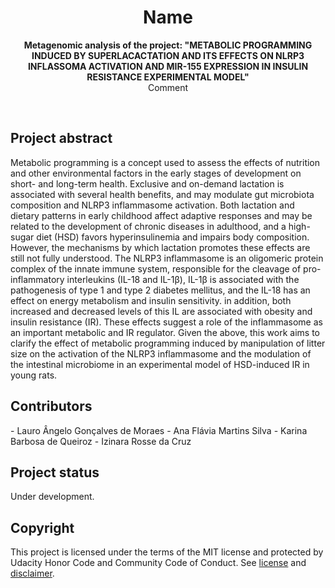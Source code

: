 <h1 align="center">Name</h1>
<p align="center"><strong>Metagenomic analysis of the project: "METABOLIC PROGRAMMING INDUCED BY SUPERLACACTATION AND ITS EFFECTS ON NLRP3 INFLASSOMA ACTIVATION AND MIR-155 EXPRESSION IN INSULIN RESISTANCE EXPERIMENTAL MODEL"</strong>
<br>Comment</p>
<br/>

<h2>Project abstract</h2>
Metabolic programming is a concept used to assess the effects of nutrition and other environmental factors in the early stages of development on short- and long-term health. Exclusive and on-demand lactation is associated with several health benefits, and may modulate gut microbiota composition and NLRP3 inflammasome activation. Both lactation and dietary patterns in early childhood affect adaptive responses and may be related to the development of chronic diseases in adulthood, and a high-sugar diet (HSD) favors hyperinsulinemia and impairs body composition. However, the mechanisms by which lactation promotes these effects are still not fully understood. The NLRP3 inflammasome is an oligomeric protein complex of the innate immune system, responsible for the cleavage of pro-inflammatory interleukins (IL-18 and IL-1β), IL-1β is associated with the pathogenesis of type 1 and type 2 diabetes mellitus, and the IL-18 has an effect on energy metabolism and insulin sensitivity. in addition, both increased and decreased levels of this IL are associated with obesity and insulin resistance (IR). These effects suggest a role of the inflammasome as an important metabolic and IR regulator. Given the above, this work aims to clarify the effect of metabolic programming induced by manipulation of litter size on the activation of the NLRP3 inflammasome and the modulation of the intestinal microbiome in an experimental model of HSD-induced IR in young rats.

<h2>Contributors</h2>
- Lauro Ângelo Gonçalves de Moraes
- Ana Flávia Martins Silva
- Karina Barbosa de Queiroz
- Izinara Rosse da Cruz

<h2>Project status</h2>
Under development.

<h2>Copyright</h2>
This project is licensed under the terms of the MIT license and protected by Udacity Honor Code and Community Code of Conduct. See <a href="LICENSE.md">license</a> and <a href="LICENSE.DISCLAIMER.md">disclaimer</a>.
